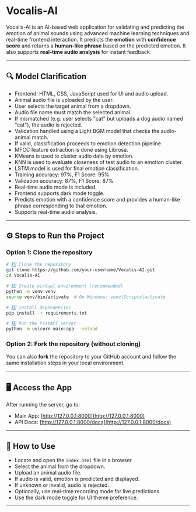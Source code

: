 # Vocalis-AI

Vocalis-AI is an AI-based web application for validating and predicting the emotion of animal sounds using advanced machine learning techniques and real-time frontend interaction. It predicts the **emotion** with **confidence score** and returns a **human-like phrase** based on the predicted emotion. It also supports **real-time audio analysis** for instant feedback.

---

## 🔍 Model Clarification

- Frontend: HTML, CSS, JavaScript used for UI and audio upload.
- Animal audio file is uploaded by the user.
- User selects the target animal from a dropdown.
- Audio file name must match the selected animal.
- If mismatched (e.g. user selects "cat" but uploads a dog audio named "cat"), the audio is rejected.
- Validation handled using a Light BGM model that checks the audio-animal match.
- If valid, classification proceeds to emotion detection pipeline.
- MFCC feature extraction is done using Librosa.
- KMeans is used to cluster audio data by emotion.
- KNN is used to evaluate closeness of test audio to an emotion cluster.
- LSTM model is used for final emotion classification.
- Training accuracy: 97%, F1 Score: 95%
- Validation accuracy: 87%, F1 Score: 87%
- Real-time audio mode is included.
- Frontend supports dark mode toggle.
- Predicts emotion with a confidence score and provides a human-like phrase corresponding to that emotion.
- Supports real-time audio analysis.

---

## ⚙️ Steps to Run the Project

### Option 1: Clone the repository

```bash
# 1️⃣ Clone the repository
git clone https://github.com/your-username/Vocalis-AI.git
cd Vocalis-AI

# 2️⃣ Create virtual environment (recommended)
python -m venv venv
source venv/bin/activate  # On Windows: venv\Scripts\activate

# 3️⃣ Install dependencies
pip install -r requirements.txt

# 4️⃣ Run the FastAPI server
python -m uvicorn main:app --reload
```

### Option 2: Fork the repository (without cloning)

You can also **fork** the repository to your GitHub account and follow the same installation steps in your local environment.

---

## 🖥️ Access the App

After running the server, go to:
- Main App: [http://127.0.0.1:8000](http://127.0.0.1:8000)
- API Docs: [http://127.0.0.1:8000/docs](http://127.0.0.1:8000/docs)

---

## 🧪 How to Use

- Locate and open the `index.html` file in a browser.
- Select the animal from the dropdown.
- Upload an animal audio file.
- If audio is valid, emotion is predicted and displayed.
- If unknown or invalid, audio is rejected.
- Optionally, use real-time recording mode for live predictions.
- Use the dark mode toggle for UI theme preference.

---

